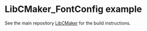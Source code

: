 # LibCMaker_FontConfig example

See the main repository [LibCMaker](https://github.com/LibCMaker/LibCMaker) for the build instructions.

